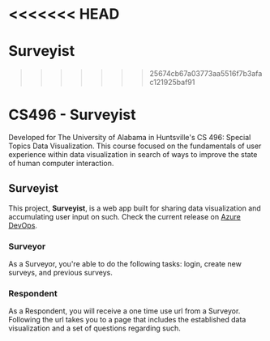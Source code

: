 <<<<<<< HEAD
=======
# Surveyist
>>>>>>> 25674cb67a03773aa5516f7b3afac121925baf91
# CS496 - Surveyist

Developed for The University of Alabama in Huntsville's CS 496: Special Topics Data Visualization. This course focused on the fundamentals of user experience within data visualization in search of ways to improve the state of human computer interaction.

## Surveyist

This project, **Surveyist**, is a web app built for sharing data visualization and accumulating user input on such. Check the current release on [Azure DevOps](https://dev.azure.com/cmd0031/Surveyist).

### Surveyor

As a Surveyor, you're able to do the following tasks: login, create new surveys, and previous surveys.

### Respondent

As a Respondent, you will receive a one time use url from a Surveyor. Following the url takes you to a page that includes the established data visualization and a set of questions regarding such.
